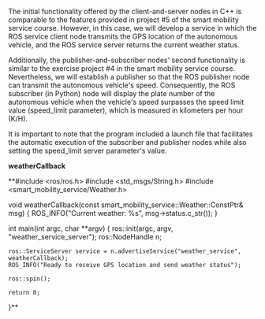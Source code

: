 
The initial functionality offered by the client-and-server nodes in C++ is comparable to the features provided in project #5 of the smart mobility service course. However, in this case, we will develop a service in which the ROS service client node transmits the GPS location of the autonomous vehicle, and the ROS service server returns the current weather status.

Additionally, the publisher-and-subscriber nodes' second functionality is similar to the exercise project #4 in the smart mobility service course. Nevertheless, we will establish a publisher so that the ROS publisher node can transmit the autonomous vehicle's speed. Consequently, the ROS subscriber (in Python) node will display the plate number of the autonomous vehicle when the vehicle's speed surpasses the speed limit value (speed_limit parameter), which is measured in kilometers per hour (K/H).

It is important to note that the program included a launch file that facilitates the automatic execution of the subscriber and publisher nodes while also setting the speed_limit server parameter's value.

****weatherCallback****


**#include <ros/ros.h>
#include <std_msgs/String.h>
#include <smart_mobility_service/Weather.h>

void weatherCallback(const smart_mobility_service::Weather::ConstPtr& msg) {
    ROS_INFO("Current weather: %s", msg->status.c_str());
}

int main(int argc, char **argv) {
    ros::init(argc, argv, "weather_service_server");
    ros::NodeHandle n;

    ros::ServiceServer service = n.advertiseService("weather_service", weatherCallback);
    ROS_INFO("Ready to receive GPS location and send weather status");

    ros::spin();

    return 0;
}**

